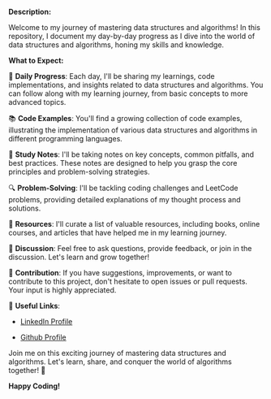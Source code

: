 **Description:**

Welcome to my journey of mastering data structures and algorithms! In this repository, I document my day-by-day progress as I dive into the world of data structures and algorithms, honing my skills and knowledge.

**What to Expect:**

📆 **Daily Progress**: Each day, I'll be sharing my learnings, code implementations, and insights related to data structures and algorithms. You can follow along with my learning journey, from basic concepts to more advanced topics.

📚 **Code Examples**: You'll find a growing collection of code examples, illustrating the implementation of various data structures and algorithms in different programming languages.

📖 **Study Notes**: I'll be taking notes on key concepts, common pitfalls, and best practices. These notes are designed to help you grasp the core principles and problem-solving strategies.

🔍 **Problem-Solving**: I'll be tackling coding challenges and LeetCode problems, providing detailed explanations of my thought process and solutions.

📌 **Resources**: I'll curate a list of valuable resources, including books, online courses, and articles that have helped me in my learning journey.

💬 **Discussion**: Feel free to ask questions, provide feedback, or join in the discussion. Let's learn and grow together!

🌟 **Contribution**: If you have suggestions, improvements, or want to contribute to this project, don't hesitate to open issues or pull requests. Your input is highly appreciated.

🔗 **Useful Links**: 
- [LinkedIn Profile](https://www.linkedin.com/in/bandi-sharath-reddy-651338291?utm_source=share&utm_campaign=share_via&utm_content=profile&utm_medium=android_app)

- [Github Profile](https://github.com/Bandi-Sharath-Reddy-SRB)

Join me on this exciting journey of mastering data structures and algorithms. Let's learn, share, and conquer the world of algorithms together! 🚀

**Happy Coding!**
